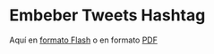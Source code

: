 
# Embeber Tweets Hashtag

Aquí en [formato Flash](http://aularagon.catedu.es/materialesaularagon2013/HerramientasFormacionProfesorado/Videos/EmbeberTweets.htm) o en formato [PDF](http://aularagon.catedu.es/materialesaularagon2013/HerramientasFormacionProfesorado/Videos/EmbeberTweets.pdf)

